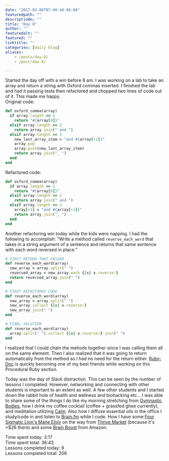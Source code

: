 ```yaml
---
date: "2017-03-06T07:40:40-06:00"
featuredpath: ""
descriptio0n: ""
title: "Day 8"
author: ""
featuredalt: ""
featured: ""
linktitle: ""
categories: [daily blog]
aliases:
    - /posts/day-8/
    - /post/day-8/

---
```


Started the day off with a win before 8 am. I was working on a lab to take an array and return a string with Oxford commas inserted. I finished the lab and had it passing tests then refactored and chopped two lines of code out of it. This made me happy.  
Original code:
```ruby
def oxford_comma(array)
  if array.length == 1
    return "#{array[0]}"
  elsif array.length == 2
    return array.join(" and ")
  elsif array.length >= 3
    new_last_array_item = "and #{array[-1]}"
    array.pop
    array.push(new_last_array_item)
    return array.join(", ")
  end
end
```
Refactored code:
```ruby
def oxford_comma(array)
  if array.length == 1
    return "#{array[0]}"
  elsif array.length == 2
    return array.join(" and ")
  elsif array.length >= 3
    array[-1] = "and #{array[-1]}"
    return array.join(", ")
  end
end
```
Another refactoring win today while the kids were napping. I had the following to accomplish: "Write a method called `reverse_each_word` that takes in a string argument of a sentence and returns that same sentence with each word reversed in place."
```ruby
# FIRST METHOD THAT PASSED
def reverse_each_word(array)
  new_array = array.split(" ")
  reversed_array = new_array.each {|x| x.reverse!}
  return reversed_array.join(" ")
end

# FIRST REFACTORED CODE
def reverse_each_word(array)
  new_array = array.split(" ")
  new_array.collect {|x| x.reverse!}
  new_array.join(" ")
end

# FINAL SOLUTION
def reverse_each_word(array)
  array.split(" ").collect {|x| x.reverse!}.join(" ")
end
```
I realized that I could chain the mehods together since I was calling them all on the same element. Then I also realized that it was going to return automatically from the method so I had no need for the return either. [Ruby-Doc][1] is quickly becoming one of my best friends while working on this Procedural Ruby section.

Today was the day of Slack distraction. This can be seen by the number of lessons I completed. However, networking and connecting with other students is important to an extent as well. A few other students and I started down the rabbit hole of health and wellness and biohacking etc... I was able to share some of the things I do like my morning stretching from [Gymnastic Bodies][2], how I drink my coffee cocktail (coffee + grassfed ghee currently), and meditation utilizing [Calm][3]. Also how I diffuse essential oils in the office I study/code in and listen to [Brain.fm][4] while I code. How I have some [Four Sigmatic Lion's Mane Elixir][5] on the way from [Thrive Market][6] (because it's <$26 there) and some [Brain Boost][7] from Amazon.

Time spent today: 3:17  
Time spent total: 36:43  
Lessons completed today: 9  
Lessons completed total: 206

  [1]:http://ruby-doc.org/
  [2]:https://www.gymnasticbodies.com/
  [3]:https://www.calm.com/
  [4]:https://www.brain.fm
  [5]:https://us.foursigmatic.com/collections/all-products/products/instant-lions-mane
  [6]:http://thrv.me/seth
  [7]:http://amzn.to/2mZGVPc

